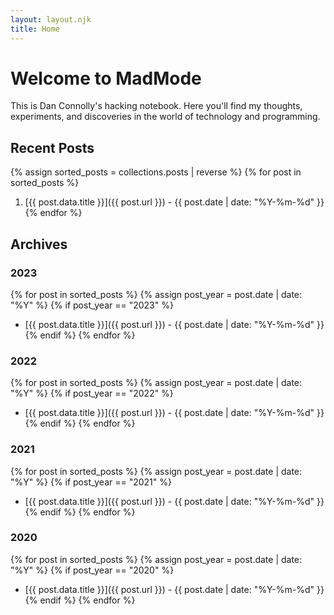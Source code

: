 ```yaml
---
layout: layout.njk
title: Home
---
```


# Welcome to MadMode

This is Dan Connolly's hacking notebook. Here you'll find my thoughts, experiments, and discoveries in the world of technology and programming.

## Recent Posts

{% assign sorted_posts = collections.posts | reverse %}
{% for post in sorted_posts %}
1. [{{ post.data.title }}]({{ post.url }}) - {{ post.date | date: "%Y-%m-%d" }}
{% endfor %}

## Archives

### 2023
{% for post in sorted_posts %}
{% assign post_year = post.date | date: "%Y" %}
{% if post_year == "2023" %}
- [{{ post.data.title }}]({{ post.url }}) - {{ post.date | date: "%Y-%m-%d" }}
{% endif %}
{% endfor %}

### 2022
{% for post in sorted_posts %}
{% assign post_year = post.date | date: "%Y" %}
{% if post_year == "2022" %}
- [{{ post.data.title }}]({{ post.url }}) - {{ post.date | date: "%Y-%m-%d" }}
{% endif %}
{% endfor %}

### 2021
{% for post in sorted_posts %}
{% assign post_year = post.date | date: "%Y" %}
{% if post_year == "2021" %}
- [{{ post.data.title }}]({{ post.url }}) - {{ post.date | date: "%Y-%m-%d" }}
{% endif %}
{% endfor %}

### 2020
{% for post in sorted_posts %}
{% assign post_year = post.date | date: "%Y" %}
{% if post_year == "2020" %}
- [{{ post.data.title }}]({{ post.url }}) - {{ post.date | date: "%Y-%m-%d" }}
{% endif %}
{% endfor %}

